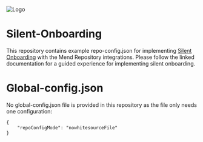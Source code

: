 ![Logo](https://mend-toolkit-resources-public.s3.amazonaws.com/img/mend-io-logo-horizontal.svg)  

# Silent-Onboarding
This repository contains example repo-config.json for implementing [Silent Onboarding](https://docs.mend.io/bundle/wsk/page/silent_onboarding_for_repository_integrations.html) with the Mend Repository integrations. Please follow the linked documentation for a guided experience for implementing silent onboarding.

# Global-config.json
No global-config.json file is provided in this repository as the file only needs one configuration:

```
{
    "repoConfigMode": "nowhitesourceFile" 
}
```
